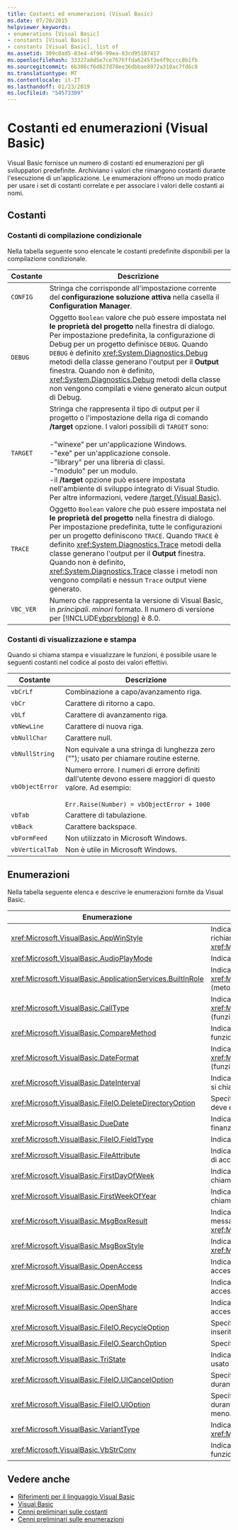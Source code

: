```yaml
---
title: Costanti ed enumerazioni (Visual Basic)
ms.date: 07/20/2015
helpviewer_keywords:
- enumerations [Visual Basic]
- constants [Visual Basic]
- constants [Visual Basic], list of
ms.assetid: 309c0ad5-83e4-4f96-99ea-83cd95107417
ms.openlocfilehash: 33327a8d5e7ce7676ffda6245f3e4f9cccc8b1fb
ms.sourcegitcommit: 6b308cf6d627d78ee36dbbae8972a310ac7fd6c8
ms.translationtype: MT
ms.contentlocale: it-IT
ms.lasthandoff: 01/23/2019
ms.locfileid: "54573309"
---
```

# <a name="constants-and-enumerations-visual-basic"></a>Costanti ed enumerazioni (Visual Basic)
Visual Basic fornisce un numero di costanti ed enumerazioni per gli sviluppatori predefinite. Archiviano i valori che rimangono costanti durante l'esecuzione di un'applicazione. Le enumerazioni offrono un modo pratico per usare i set di costanti correlate e per associare i valori delle costanti ai nomi.  
  
## <a name="constants"></a>Costanti  
  
### <a name="conditional-compilation-constants"></a>Costanti di compilazione condizionale  
 Nella tabella seguente sono elencate le costanti predefinite disponibili per la compilazione condizionale.  
  
|**Costante**|**Descrizione**|  
|---|---|  
|`CONFIG`|Stringa che corrisponde all'impostazione corrente del **configurazione soluzione attiva** nella casella il **Configuration Manager**.|  
|`DEBUG`|Oggetto `Boolean` valore che può essere impostata nel **le proprietà del progetto** nella finestra di dialogo. Per impostazione predefinita, la configurazione di Debug per un progetto definisce `DEBUG`. Quando `DEBUG` è definito <xref:System.Diagnostics.Debug> metodi della classe generano l'output per il **Output** finestra. Quando non è definito, <xref:System.Diagnostics.Debug> metodi della classe non vengono compilati e viene generato alcun output di Debug.|  
|`TARGET`|Stringa che rappresenta il tipo di output per il progetto o l'impostazione della riga di comando **/target** opzione. I valori possibili di `TARGET` sono:<br /><br /> -"winexe" per un'applicazione Windows.<br />-"exe" per un'applicazione console.<br />-"library" per una libreria di classi.<br />-"modulo" per un modulo.<br />-il **/target** opzione può essere impostata nell'ambiente di sviluppo integrato di Visual Studio. Per altre informazioni, vedere [/target (Visual Basic)](../../visual-basic/reference/command-line-compiler/target.md).|  
|`TRACE`|Oggetto `Boolean` valore che può essere impostata nel **le proprietà del progetto** nella finestra di dialogo. Per impostazione predefinita, tutte le configurazioni per un progetto definiscono `TRACE`. Quando `TRACE` è definito <xref:System.Diagnostics.Trace> metodi della classe generano l'output per il **Output** finestra. Quando non è definito, <xref:System.Diagnostics.Trace> classe i metodi non vengono compilati e nessun `Trace` output viene generato.|  
|`VBC_VER`|Numero che rappresenta la versione di Visual Basic, in *principali*. *minori* formato. Il numero di versione per [!INCLUDE[vbprvblong](~/includes/vbprvblong-md.md)] è 8.0.|  
  
### <a name="print-and-display-constants"></a>Costanti di visualizzazione e stampa  
 Quando si chiama stampa e visualizzare le funzioni, è possibile usare le seguenti costanti nel codice al posto dei valori effettivi.  
  
|**Costante**|**Descrizione**|  
|---|---|  
|`vbCrLf`|Combinazione a capo/avanzamento riga.|  
|`vbCr`|Carattere di ritorno a capo.|  
|`vbLf`|Carattere di avanzamento riga.|  
|`vbNewLine`|Carattere di nuova riga.|  
|`vbNullChar`|Carattere null.|  
|`vbNullString`|Non equivale a una stringa di lunghezza zero (""); usato per chiamare routine esterne.|  
|`vbObjectError`|Numero errore. I numeri di errore definiti dall'utente devono essere maggiori di questo valore. Ad esempio:<br /><br /> `Err.Raise(Number) = vbObjectError + 1000`|  
|`vbTab`|Carattere di tabulazione.|  
|`vbBack`|Carattere backspace.|  
|`vbFormFeed`|Non utilizzato in Microsoft Windows.|  
|`vbVerticalTab`|Non è utile in Microsoft Windows.|  
  
## <a name="enumerations"></a>Enumerazioni  
 Nella tabella seguente elenca e descrive le enumerazioni fornite da Visual Basic.  
  
|Enumerazione|Descrizione|  
|---|---|  
|<xref:Microsoft.VisualBasic.AppWinStyle>|Indica lo stile della finestra da utilizzare per il programma richiamato quando si chiama il <xref:Microsoft.VisualBasic.Interaction.Shell%2A> (funzione).|  
|<xref:Microsoft.VisualBasic.AudioPlayMode>|Indica come riprodurre suoni quando si chiamano metodi audio.|  
|<xref:Microsoft.VisualBasic.ApplicationServices.BuiltInRole>|Indica il tipo di ruolo per controllare quando viene chiamato il <xref:Microsoft.VisualBasic.ApplicationServices.User.IsInRole%2A> (metodo).|  
|<xref:Microsoft.VisualBasic.CallType>|Indica il tipo di routine da richiamare quando si chiama il <xref:Microsoft.VisualBasic.Interaction.CallByName%2A> (funzione).|  
|<xref:Microsoft.VisualBasic.CompareMethod>|Indica come confrontare le stringhe quando si chiamano le funzioni di confronto.|  
|<xref:Microsoft.VisualBasic.DateFormat>|Indica come visualizzare le date quando si chiama il <xref:Microsoft.VisualBasic.Strings.FormatDateTime%2A> (funzione).|  
|<xref:Microsoft.VisualBasic.DateInterval>|Indica come determinare e formattare gli intervalli di date quando si chiamano funzioni relative alle date.|  
|<xref:Microsoft.VisualBasic.FileIO.DeleteDirectoryOption>|Specifica le azioni da intraprendere quando una directory che deve essere eliminato contiene file o directory.|  
|<xref:Microsoft.VisualBasic.DueDate>|Indica le scadenze dei pagamenti quando si chiamano i metodi finanziari.|  
|<xref:Microsoft.VisualBasic.FileIO.FieldType>|Indica se i campi di testo sono delimitati o a larghezza fissa.|  
|<xref:Microsoft.VisualBasic.FileAttribute>|Indica gli attributi di file da utilizzare quando si chiamano funzioni di accesso ai file.|  
|<xref:Microsoft.VisualBasic.FirstDayOfWeek>|Indica il primo giorno della settimana da utilizzare quando si chiamano funzioni relative alle date.|  
|<xref:Microsoft.VisualBasic.FirstWeekOfYear>|Indica la prima settimana dell'anno da utilizzare quando si chiamano funzioni relative alle date.|  
|<xref:Microsoft.VisualBasic.MsgBoxResult>|Indica il pulsante su cui è stato fatto clic in una finestra di messaggio restituita dalla funzione <xref:Microsoft.VisualBasic.Interaction.MsgBox%2A>.|  
|<xref:Microsoft.VisualBasic.MsgBoxStyle>|Indica i pulsanti da visualizzare durante la chiamata alla funzione <xref:Microsoft.VisualBasic.Interaction.MsgBox%2A>.|  
|<xref:Microsoft.VisualBasic.OpenAccess>|Indica come aprire un file quando si chiamano funzioni di accesso ai file.|  
|<xref:Microsoft.VisualBasic.OpenMode>|Indica come aprire un file quando si chiamano funzioni di accesso ai file.|  
|<xref:Microsoft.VisualBasic.OpenShare>|Indica come aprire un file quando si chiamano funzioni di accesso ai file.|  
|<xref:Microsoft.VisualBasic.FileIO.RecycleOption>|Specifica se un file deve essere eliminato in modo permanente o inserito nel Cestino.|  
|<xref:Microsoft.VisualBasic.FileIO.SearchOption>|Specifica se la ricerca in tutti o solo le directory di primo livello.|  
|<xref:Microsoft.VisualBasic.TriState>|Indica un `Boolean` valore o se il valore predefinito deve essere usato quando si chiamano funzioni di formattazione dei numeri.|  
|<xref:Microsoft.VisualBasic.FileIO.UICancelOption>|Specifica quale deve essere eseguita se l'utente fa clic **annullare** durante un'operazione.|  
|<xref:Microsoft.VisualBasic.FileIO.UIOption>|Specifica se visualizzare una finestra di dialogo di avanzamento durante la copia, eliminazione o spostamento di file o directory o meno.|  
|<xref:Microsoft.VisualBasic.VariantType>|Indica il tipo di un oggetto variant restituito dal <xref:Microsoft.VisualBasic.Information.VarType%2A> (funzione).|  
|<xref:Microsoft.VisualBasic.VbStrConv>|Indica il tipo di conversione da eseguire quando si chiama la funzione <xref:Microsoft.VisualBasic.Strings.StrConv%2A>.|  
  
## <a name="see-also"></a>Vedere anche
- [Riferimenti per il linguaggio Visual Basic](../../visual-basic/language-reference/index.md)
- [Visual Basic](../../visual-basic/index.md)
- [Cenni preliminari sulle costanti](../../visual-basic/programming-guide/language-features/constants-enums/constants-overview.md)
- [Cenni preliminari sulle enumerazioni](../../visual-basic/programming-guide/language-features/constants-enums/enumerations-overview.md)
